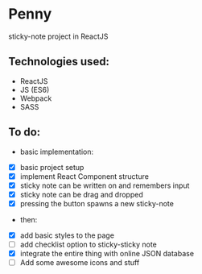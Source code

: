 # Penny
sticky-note project in ReactJS

## Technologies used:
* ReactJS
* JS (ES6)
* Webpack
* SASS


## To do:
* basic implementation:
- [x] basic project setup
- [x] implement React Component structure
- [x] sticky note can be written on and remembers input
- [x] sticky note can be drag and dropped
- [x] pressing the button spawns a new sticky-note

* then:
- [x] add basic styles to the page
- [ ] add checklist option to sticky-sticky note
- [x] integrate the entire thing with online JSON database
- [ ] Add some awesome icons and stuff
